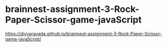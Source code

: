 # brainnest-assignment-3-Rock-Paper-Scissor-game-javaScript

https://divyaravada.github.io/brainnest-assignment-3-Rock-Paper-Scissor-game-javaScript/
